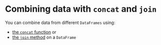# Combining data with `concat` and `join`

You can combine data from different `DataFrames` using:
- [the `concat` function](concatenating.md) or 
- [the `join` method](joining.md) on a `DataFrame`
